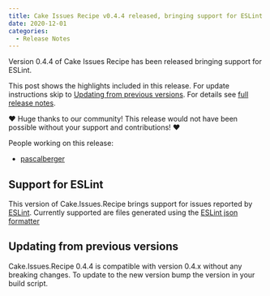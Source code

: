 ```yaml
---
title: Cake Issues Recipe v0.4.4 released, bringing support for ESLint
date: 2020-12-01
categories:
  - Release Notes
---
```


Version 0.4.4 of Cake Issues Recipe has been released bringing support for ESLint.

<!-- more -->

This post shows the highlights included in this release.
For update instructions skip to [Updating from previous versions](#updating-from-previous-versions).
For details see [full release notes](https://github.com/cake-contrib/Cake.Issues.Recipe/releases/tag/0.4.4).

❤ Huge thanks to our community! This release would not have been possible without your support and contributions! ❤

People working on this release:

* [pascalberger](https://github.com/pascalberger)

## Support for ESLint

This version of Cake.Issues.Recipe brings support for issues reported by [ESLint](https://eslint.org/).
Currently supported are files generated using the [ESLint json formatter](https://eslint.org/docs/user-guide/formatters/#json)

## Updating from previous versions

Cake.Issues.Recipe 0.4.4 is compatible with version 0.4.x without any breaking changes.
To update to the new version bump the version in your build script.
